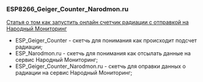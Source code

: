 ### ESP8266_Geiger_Counter_Narodmon.ru
[Статья о том как запустить онлайн счетчик радиации с отправкой на Народный Мониторинг](https://qsy.by/schetchik-gejgera-i-narodnyj-monitoring/ "Статья о том как запустить онлайн счетчик радиации с отправкой на Народный Мониторинг")

- ESP_Geiger_Counter - скетчь для понимания как происходит подсчет радиации;
- ESP_Narodmon.ru - скетчь для понимания как отсылать данные на сервис Народный Мониторинг;
-  ESP_Geiger_Counter_Narodmon.ru - скетчь для оправки данных о радиации на сервис Народный Мониторинг; 
